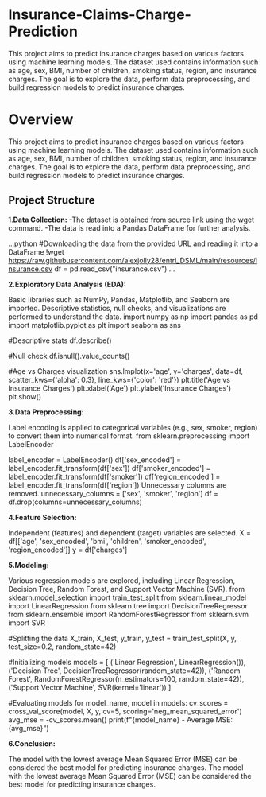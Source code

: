 # Insurance-Claims-Charge-Prediction
This project aims to predict insurance charges based on various factors using machine learning models. The dataset used contains information such as age, sex, BMI, number of children, smoking status, region, and insurance charges. The goal is to explore the data, perform data preprocessing, and build regression models to predict insurance charges.
# Overview
This project aims to predict insurance charges based on various factors using machine learning models. The dataset used contains information such as age, sex, BMI, number of children, smoking status, region, and insurance charges. The goal is to explore the data, perform data preprocessing, and build regression models to predict insurance charges.

## Project Structure

1.**Data Collection:**
  -The dataset is obtained from source link using the wget command.
  -The data is read into a Pandas DataFrame for further analysis.
  
   ...python
   #Downloading the data from the provided URL and reading it into a DataFrame
   !wget https://raw.githubusercontent.com/alexjolly28/entri_DSML/main/resources/insurance.csv
   df = pd.read_csv("insurance.csv")
   ...

**2.Exploratory Data Analysis (EDA):**

Basic libraries such as NumPy, Pandas, Matplotlib, and Seaborn are imported.
Descriptive statistics, null checks, and visualizations are performed to understand the data.
import numpy as np
import pandas as pd
import matplotlib.pyplot as plt
import seaborn as sns

#Descriptive stats
df.describe()

#Null check
df.isnull().value_counts()

#Age vs Charges visualization
sns.lmplot(x='age', y='charges', data=df, scatter_kws={'alpha': 0.3}, line_kws={'color': 'red'})
plt.title('Age vs Insurance Charges')
plt.xlabel('Age')
plt.ylabel('Insurance Charges')
plt.show()


**3.Data Preprocessing:**

Label encoding is applied to categorical variables (e.g., sex, smoker, region) to convert them into numerical format.
from sklearn.preprocessing import LabelEncoder

label_encoder = LabelEncoder()
df['sex_encoded'] = label_encoder.fit_transform(df['sex'])
df['smoker_encoded'] = label_encoder.fit_transform(df['smoker'])
df['region_encoded'] = label_encoder.fit_transform(df['region'])
Unnecessary columns are removed.
unnecessary_columns = ['sex', 'smoker', 'region']
df = df.drop(columns=unnecessary_columns)


**4.Feature Selection:**

Independent (features) and dependent (target) variables are selected.
X = df[['age', 'sex_encoded', 'bmi', 'children', 'smoker_encoded', 'region_encoded']]
y = df['charges']


**5.Modeling:**

Various regression models are explored, including Linear Regression, Decision Tree, Random Forest, and Support Vector Machine (SVR).
from sklearn.model_selection import train_test_split
from sklearn.linear_model import LinearRegression
from sklearn.tree import DecisionTreeRegressor
from sklearn.ensemble import RandomForestRegressor
from sklearn.svm import SVR

#Splitting the data
X_train, X_test, y_train, y_test = train_test_split(X, y, test_size=0.2, random_state=42)

#Initializing models
models = [
    ('Linear Regression', LinearRegression()),
    ('Decision Tree', DecisionTreeRegressor(random_state=42)),
    ('Random Forest', RandomForestRegressor(n_estimators=100, random_state=42)),
    ('Support Vector Machine', SVR(kernel='linear'))
]

#Evaluating models
for model_name, model in models:
    cv_scores = cross_val_score(model, X, y, cv=5, scoring='neg_mean_squared_error')
    avg_mse = -cv_scores.mean()
    print(f"{model_name} - Average MSE: {avg_mse}")

    
**6.Conclusion:**

The model with the lowest average Mean Squared Error (MSE) can be considered the best model for predicting insurance charges.
The model with the lowest average Mean Squared Error (MSE) can be considered the best model for predicting insurance charges.

